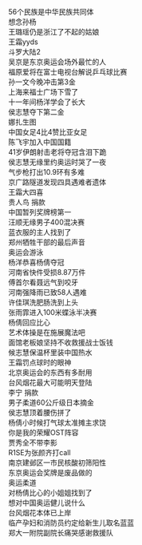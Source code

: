 56个民族是中华民族共同体  
想念孙杨  
王璐瑶仍是浙江了不起的姑娘  
王霜yyds  
斗罗大陆2  
吴京是东京奥运会场外最忙的人  
福原爱将在富士电视台解说乒乓球比赛  
孙一文今晚冲击第3金  
上海来福士广场下雪了  
十一年间杨洋学会了长大  
侯志慧夺下第二金  
娜扎生图  
中国女足4比4赞比亚女足  
陈飞宇加入中国国籍  
41岁伊朗射击老将夺冠含泪下跪  
侯志慧无缘里约奥运时哭了一夜  
气步枪打出10.9环有多难  
京广路隧道发现四具遇难者遗体  
王霜大四喜  
贵人鸟 捐款  
中国暂列奖牌榜第一  
汪顺无缘男子400混决赛  
蓝衣服的主人找到了  
郑州牺牲干部的最后声音  
奥运会游泳  
杨洋恭喜杨倩夺冠  
河南省快件受损8.87万件  
傅首尔看聂远气到咬牙  
河南强降雨已致58人遇难  
许佳琪洗肥肠洗到上头  
张雨霏进入100米蝶泳半决赛  
杨倩回应比心  
艺术体操是在施展魔法吧  
面馆老板娘坚持不收救援战士饭钱  
候志慧保温杯里装中国热水  
王霜罚点球时的眼神  
北京奥运会的东西有多耐用  
台风烟花最大可能明天登陆  
李宁 捐款  
男子柔道60公斤级日本摘金  
侯志慧顶着腰伤拼了  
杨倩小时候打气球太准摊主求饶  
你是我的荣耀OST阵容  
贾秀全不带李影  
R1SE为张颜齐打call  
南京建邺区一市民核酸初筛阳性  
东京奥运会奖牌是废品做的  
奥运柔道  
对杨倩比心的小姐姐找到了  
想对中国奥运健儿说什么  
台风烟花本体已上岸  
临产孕妇和消防员约定给新生儿取名蓝蓝  
郑大一附院副院长痛哭感谢救援队  
